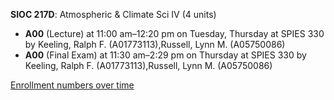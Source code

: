 **SIOC 217D**: Atmospheric & Climate Sci IV (4 units)

- **A00** (Lecture) at 11:00 am–12:20 pm on Tuesday, Thursday at SPIES 330 by Keeling, Ralph F. (A01773113),Russell, Lynn M. (A05750086)
- **A00** (Final Exam) at 11:30 am–2:29 pm on Thursday at SPIES 330 by Keeling, Ralph F. (A01773113),Russell, Lynn M. (A05750086)

[Enrollment numbers over time](./SIOC217D.tsv)
